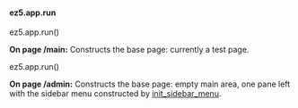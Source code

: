 #### ez5.app.run

ez5.app.run()

**On page /main:** Constructs the base page: currently a test page.

ez5.app.run()

**On page /admin:** Constructs the base page: empty main area, one pane
left with the sidebar menu constructed by
[init\_sidebar\_menu](../../admin/admin.md#init_sidebar_menu).
